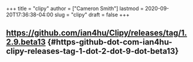 +++
title = "clipy"
author = ["Cameron Smith"]
lastmod = 2020-09-20T17:36:38-04:00
slug = "clipy"
draft = false
+++

## <https://github.com/ian4hu/Clipy/releases/tag/1.2.9.beta13> {#https-github-dot-com-ian4hu-clipy-releases-tag-1-dot-2-dot-9-dot-beta13}
